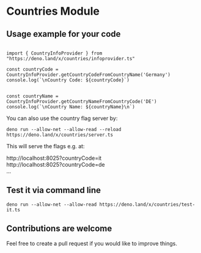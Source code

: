 # Countries Module

## Usage example for your code

```

import { CountryInfoProvider } from "https://deno.land/x/countries/infoprovider.ts"

const countryCode = CountryInfoProvider.getCountryCodeFromCountryName('Germany')
console.log(`\nCountry Code: ${countryCode}`)


const countryName = CountryInfoProvider.getCountryNameFromCountryCode('DE')
console.log(`\nCountry Name: ${countryName}\n`)

```

You can also use the country flag server by:
```
deno run --allow-net --allow-read --reload https://deno.land/x/countries/server.ts
```

This will serve the flags e.g. at:  
  
http://localhost:8025?countryCode=it  
http://localhost:8025?countryCode=de  
...


## Test it via command line
```
deno run --allow-net --allow-read https://deno.land/x/countries/test-it.ts

```

## Contributions are welcome
Feel free to create a pull request if you would like to improve things.